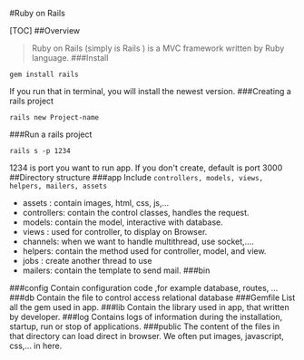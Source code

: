 #Ruby on Rails

[TOC]
##Overview
>Ruby on Rails (simply is Rails ) is a  MVC framework written by Ruby language.
###Install
```
gem install rails
```
If you run that in terminal, you will install the newest version. 
###Creating a rails project
```
rails new Project-name
```

###Run a rails project
```
rails s -p 1234
```
1234 is port you want to run app. If you don't create, default is port 3000
##Directory structure
###app
Include `controllers, models, views, helpers, mailers, assets `
+ assets : contain images, html, css, js,...
+ controllers: contain the control classes, handles the request.
+ models: contain the model, interactive with database. 
+ views : used for controller, to display on Browser.
+ channels:  when we want to handle multithread, use socket,....
+ helpers: contain the method used for controller, model, and view.
+ jobs : create another thread to use
+ mailers:  contain the template to send mail.
###bin

###config
Contain  configuration code ,for example database, routes, ...
###db
Contain the file to control access relational database 
###Gemfile
List all the gem used in app.
###lib
Contain the library used in app, that written by developer. 
###log
Contains logs of information during the installation, startup, run or stop of applications.
###public
The content of the files in that directory can load  direct in browser. We often put images, javascript, css,... in here.
